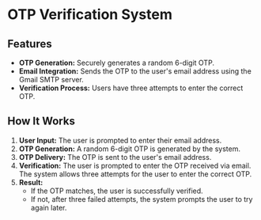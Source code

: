 # OTP Verification System

## Features

- **OTP Generation:** Securely generates a random 6-digit OTP.
- **Email Integration:** Sends the OTP to the user's email address using the Gmail SMTP server.
- **Verification Process:** Users have three attempts to enter the correct OTP.

## How It Works

1. **User Input:** The user is prompted to enter their email address.
2. **OTP Generation:** A random 6-digit OTP is generated by the system.
3. **OTP Delivery:** The OTP is sent to the user's email address.
4. **Verification:** The user is prompted to enter the OTP received via email. The system allows three attempts for the user to enter the correct OTP.
5. **Result:** 
   - If the OTP matches, the user is successfully verified.
   - If not, after three failed attempts, the system prompts the user to try again later.
